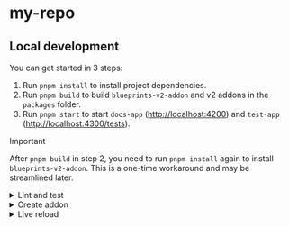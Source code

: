 # my-repo

## Local development

You can get started in 3 steps:

1. Run `pnpm install` to install project dependencies.
1. Run `pnpm build` to build `blueprints-v2-addon` and v2 addons in the `packages` folder.
1. Run `pnpm start` to start `docs-app` ([http://localhost:4200](http://localhost:4200)) and `test-app` ([http://localhost:4300/tests](http://localhost:4300/tests?hidepassed)).

> [!IMPORTANT]
>
> After `pnpm build` in step 2, you need to run `pnpm install` again to install `blueprints-v2-addon`. This is a one-time workaround and may be streamlined later.


<details>

<summary>Lint and test</summary>

From the workspace root, you can run these commands to apply the action to _all packages_.

```sh
# Lint files
pnpm lint
pnpm lint:fix

# Run tests
pnpm test
```

To save time, change the current directory to a particular package and run the commands above. This will affect _only that package_.

</details>


<details>

<summary>Create addon</summary>

From the workspace root, run the `new` command to create an addon in `packages`. The addon will be included in `docs-app` and `test-app`.

```sh
pnpm addon new <name> [options]

# Example: Create the addon `ui-form`
pnpm addon new ui-form

# Example: Specify the location for a scoped package
pnpm addon new @my-org-ui/form --location ui/form
```

Don't forget to run `pnpm install` to install the addon's dependencies.

</details>


<details>

<summary>Live reload</summary>

Change the current directory to the addon that you want to work on. Run the `start` command to rebuild the addon automatically.

```sh
cd packages/ui/form
pnpm start
```

Assuming that `docs-app` and `test-app` are running, these apps will rebuild after you save a change to the addon.

If you don't see a live reload occur, try restarting the apps.

</details>
